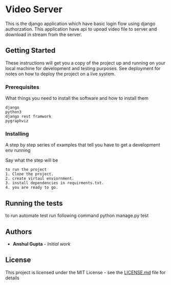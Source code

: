 # Video Server

This is the django application which have basic login flow using django authorzation.
This application have api to upoad video file to server and download in stream from the server.
## Getting Started

These instructions will get you a copy of the project up and running on your local machine for development and testing purposes. See deployment for notes on how to deploy the project on a live system.

### Prerequisites

What things you need to install the software and how to install them

```
django
python3
django rest framwork
pygraphviz
```

### Installing

A step by step series of examples that tell you have to get a development env running

Say what the step will be

```
to run the project
1. Clone the project.
2. create virtaul enviornment.
3. install dependencies in requirments.txt.
4. you are ready to go.

```


## Running the tests

to run automate test run following command
python manage.py test



## Authors

* **Anshul Gupta** - *Initial work* 

## License

This project is licensed under the MIT License - see the [LICENSE.md](LICENSE.md) file for details

